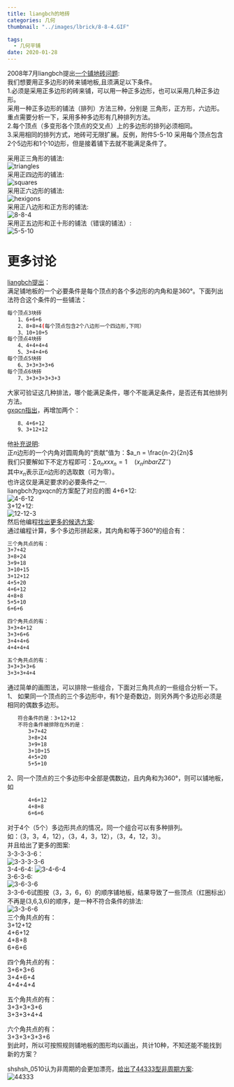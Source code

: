 ```yaml
---
title: liangbch的地砖
categories: 几何
thumbnail: "../images/lbrick/8-8-4.GIF"

tags:
  - 几何平铺
date: 2020-01-28
---
```


2008年7月liangbch提出[一个铺地砖问题](https://bbs.emath.ac.cn/thread-635-1-1.html):  
我们想要用正多边形的砖来铺地板,且须满足以下条件。  
   1.必须是采用正多边形的砖来铺，可以用一种正多边形，也可以采用几种正多边形。  
    采用一种正多边形的铺法（排列）方法三种，分别是 三角形，正方形，六边形。重点需要分析一下，采用多种多边形有几种排列方法。  
   2.每个顶点（多变形各个顶点的交叉点）上的多边形的排列必须相同。  
   3.采用相同的排列方式，地砖可无限扩展。反例，附件5-5-10 采用每个顶点包含 2个5边形和1个10边形，但是接着铺下去就不能满足条件了。  
<!--more-->

采用正三角形的铺法:  
![triangles](../images/lbrick/triangles.GIF)  
采用正四边形的铺法:  
![squares](../images/lbrick/squares.GIF)  
采用正六边形的铺法:  
![hexigons](../images/lbrick/hexigons.GIF)  
采用正八边形和正方形的铺法:  
![8-8-4](../images/lbrick/8-8-4.GIF)  
采用正五边形和正十形的铺法（错误的铺法）:  
![5-5-10](../images/lbrick/5-5-10.GIF)  

# 更多讨论
[liangbch提出](https://bbs.emath.ac.cn/forum.php?mod=redirect&goto=findpost&ptid=635&pid=7742&fromuid=20)：  
满足铺地板的一个必要条件是每个顶点的各个多边形的内角和是360°。下面列出法符合这个条件的一些铺法：  
```bash
每个顶点3块砖
　　1、6+6+6
　　2、8+8+4(每个顶点包含2个八边形一个四边形,下同）
　　3、10+10+5
每个顶点4块砖
　　4、4+4+4+4
　　5、3+4+4+6
每个顶点5块砖
　　6、3+3+3+3+6
每个顶点6块砖
　　7、3+3+3+3+3+3
```
大家可验证这几种排法，哪个能满足条件，哪个不能满足条件，是否还有其他排列方法。  
[gxqcn指出](https://bbs.emath.ac.cn/forum.php?mod=redirect&goto=findpost&ptid=635&pid=7745&fromuid=20)，再增加两个：  
```bash
　　8、4+6+12
　　9、3+12+12
```
他[补充说明](https://bbs.emath.ac.cn/forum.php?mod=redirect&goto=findpost&ptid=635&pid=7747&fromuid=20):  
正$n$边形的一个内角对圆周角的“贡献”值为：$a_n = \frac{n-2}{2n}$  
我们只要解如下不定方程即可：$\sum a_n xx x_n = 1 \quad ( x_n in bar {ZZ^-} )$  
其中$x_n$表示正$n$边形的选取数（可为零）。  
也许这仅是满足要求的必要条件之一.  
liangbch为gxqcn的方案配了对应的图
4+6+12:  
![4-6-12](../images/lbrick/4-6-12.GIF)  
3+12+12:  
![12-12-3](../images/lbrick/12-12-3.GIF)  
然后他编程[找出更多的候选方案](https://bbs.emath.ac.cn/forum.php?mod=redirect&goto=findpost&ptid=635&pid=7758&fromuid=20):  
通过编程计算，多个多边形拼起来，其内角和等于360°的组合有：  
```bash
三个角共点的有：
3+7+42
3+8+24
3+9+18
3+10+15
3+12+12
4+5+20
4+6+12
4+8+8
5+5+10
6+6+6

四个角共点的有：
3+3+4+12
3+3+6+6
3+4+4+6
4+4+4+4

五个角共点的有：
3+3+3+3+6
3+3+3+4+4
```
通过简单的画图法，可以排除一些组合，下面对三角共点的一些组合分析一下。  
1、 如果同一个顶点的三个多边形中，有1个是奇数边，则另外两个多边形必须是 相同的偶数多边形。  
```bash
　　符合条件的是：3+12+12
　　不符合条件被排除在外的是：
　　　　3+7+42
　　　　3+8+24
　　　　3+9+18
　　　　3+10+15
　　　　4+5+20
　　　　5+5+10
```
2、同一个顶点的三个多边形中全部是偶数边，且内角和为360°，则可以铺地板，如  
```bash
　　　　4+6+12
　　　　4+8+8
　　　　6+6+6
```
对于4个（5个）多边形共点的情况，同一个组合可以有多种排列。  
如：（3，3，4，12），（3，4，3，12），（3，4，12，3）。  
并且给出了更多的图案:  
3-3-3-3-6：  
![3-3-3-3-6](../images/lbrick/3-3-3-3-6.GIF)  
3-4-6-4:
![3-4-6-4](../images/lbrick/3-4-6-4.GIF)  
3-6-3-6:  
![3-6-3-6](../images/lbrick/3-6-3-6.GIF)  
3-3-6-6试图按（3，3，6，6）的顺序铺地板，结果导致了一些顶点（红圈标出）不再是(3,6,3,6)的顺序，是一种不符合条件的排法:  
![3-3-6-6](../images/lbrick/3-3-6-6.GIF)  
三个角共点的有：  
3+12+12  
4+6+12  
4+8+8  
6+6+6  

四个角共点的有：  
3+6+3+6  
3+4+6+4  
4+4+4+4  

五个角共点的有：  
3+3+3+3+6  
3+3+3+4+4  

六个角共点的有：  
3+3+3+3+3+6  
   到此时，所以可按照规则铺地板的图形均以画出，共计10种，不知还能不能找到新的方案？

shshsh_0510认为非周期的会更加漂亮，[给出了44333型非周期方案](https://bbs.emath.ac.cn/forum.php?mod=redirect&goto=findpost&ptid=635&pid=7760&fromuid=20):  
![44333](../images/lbrick/44333.jpg)  
  

